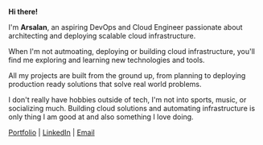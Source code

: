**Hi there!**

I'm **Arsalan**, an aspiring DevOps and Cloud Engineer passionate about architecting and deploying scalable cloud infrastructure.

When I'm not autmoating, deploying or building cloud infrastructure, you'll find me exploring and learning new technologies and tools.

All my projects are built from the ground up, from planning to deploying production ready solutions that solve real world problems.

I don't really have hobbies outside of tech, I'm not into sports, music, or socializing much. Building cloud solutions and automating infrastructure is only thing I am good at and also something I love doing.

[Portfolio](https://arsalan-portfolio-umber.vercel.app/) | [LinkedIn](https://www.linkedin.com/in/arsalan-anwer-cloud/) | [Email](mailto:arsalan.anwer9050@gmail.com)
